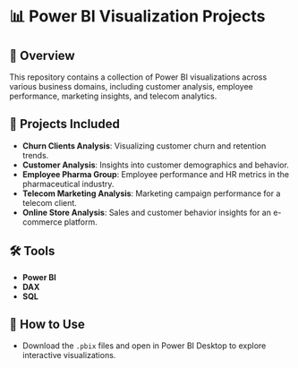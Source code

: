 # 📊 Power BI Visualization Projects

## 📝 Overview
This repository contains a collection of Power BI visualizations across various business domains, including customer analysis, employee performance, marketing insights, and telecom analytics.

## 📁 Projects Included
- **Churn Clients Analysis**: Visualizing customer churn and retention trends.
- **Customer Analysis**: Insights into customer demographics and behavior.
- **Employee Pharma Group**: Employee performance and HR metrics in the pharmaceutical industry.
- **Telecom Marketing Analysis**: Marketing campaign performance for a telecom client.
- **Online Store Analysis**: Sales and customer behavior insights for an e-commerce platform.

## 🛠️ Tools
- **Power BI**
- **DAX**
- **SQL**

## 🚀 How to Use
- Download the `.pbix` files and open in Power BI Desktop to explore interactive visualizations.

